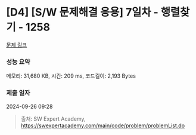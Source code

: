 # [D4] [S/W 문제해결 응용] 7일차 - 행렬찾기 - 1258 

[문제 링크](https://swexpertacademy.com/main/code/problem/problemDetail.do?contestProbId=AV18LoAqItcCFAZN) 

### 성능 요약

메모리: 31,680 KB, 시간: 209 ms, 코드길이: 2,193 Bytes

### 제출 일자

2024-09-26 09:28



> 출처: SW Expert Academy, https://swexpertacademy.com/main/code/problem/problemList.do